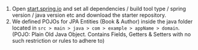 1. Open [start.spring.io](start.spring.io) and set all dependencies / build tool type / spring version / java version etc and download the starter repository.
2. We defined POJOs for JPA Entities (Book & Author) inside the java folder located in `src > main > java > com > example > appName > domain`. (POJO: Plain Old Java Object. Contains Fields, Getters & Setters with no such restriction or rules to adhere to)